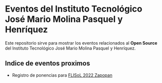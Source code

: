 # Eventos del Instituto Tecnológico José Mario Molina Pasquel y Henríquez

Este repositorio sirve para mostrar los eventos relacionados al **Open
Source** del Instituto Tecnológico José Mario Molina Pasquel y Henríquez.


## Indice de eventos proximos

* Registro de ponencias para [FLISoL 2022 Zapopan](/zapopan/FLISoL2022/README.md)

